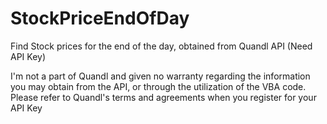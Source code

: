 # StockPriceEndOfDay
Find Stock prices for the end of the day, obtained from Quandl API (Need API Key)

I'm not a part of Quandl and given no warranty regarding the information you may obtain from the API, or through the utilization of the VBA code. Please refer to Quandl's terms and agreements when you register for your API Key
